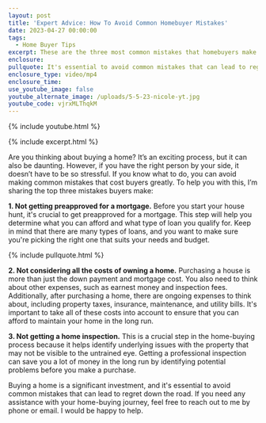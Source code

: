 ```yaml
---
layout: post
title: 'Expert Advice: How To Avoid Common Homebuyer Mistakes'
date: 2023-04-27 00:00:00
tags:
  - Home Buyer Tips
excerpt: These are the three most common mistakes that homebuyers make.
enclosure:
pullquote: It's essential to avoid common mistakes that can lead to regret down the road.
enclosure_type: video/mp4
enclosure_time:
use_youtube_image: false
youtube_alternate_image: /uploads/5-5-23-nicole-yt.jpg
youtube_code: vjrxMLThqkM
---
```

{% include youtube.html %}

{% include excerpt.html %}

Are you thinking about buying a home? It’s an exciting process, but it can also be daunting. However, if you have the right person by your side, it doesn’t have to be so stressful. If you know what to do, you can avoid making common mistakes that cost buyers greatly. To help you with this, I’m sharing the top three mistakes buyers make:

**1\. Not getting preapproved for a mortgage.**&nbsp;Before you start your house hunt, it's crucial to get preapproved for a mortgage. This step will help you determine what you can afford and what type of loan you qualify for. Keep in mind that there are many types of loans, and you want to make sure you're picking the right one that suits your needs and budget.

{% include pullquote.html %}

**2\. Not considering all the costs of owning a home.**&nbsp;Purchasing a house is more than just the down payment and mortgage cost. You also need to think about other expenses, such as earnest money and inspection fees. Additionally, after purchasing a home, there are ongoing expenses to think about, including property taxes, insurance, maintenance, and utility bills. It's important to take all of these costs into account to ensure that you can afford to maintain your home in the long run.

**3\. Not getting a home inspection.**&nbsp;This is a crucial step in the home-buying process because it helps identify underlying issues with the property that may not be visible to the untrained eye. Getting a professional inspection can save you a lot of money in the long run by identifying potential problems before you make a purchase.

Buying a home is a significant investment, and it's essential to avoid common mistakes that can lead to regret down the road. If you need any assistance with your home-buying journey, feel free to reach out to me by phone or email. I would be happy to help.